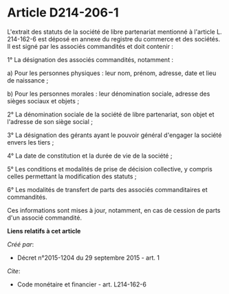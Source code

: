 # Article D214-206-1

L'extrait des statuts de la société de libre partenariat mentionné à l'article L. 214-162-6 est déposé en annexe du registre
du commerce et des sociétés. Il est signé par les associés commandités et doit contenir : 

1° La désignation des associés commandités, notamment : 

a) Pour les personnes physiques : leur nom, prénom, adresse, date et lieu de naissance ; 

b) Pour les personnes morales : leur dénomination sociale, adresse des sièges sociaux et objets ; 

2° La dénomination sociale de la société de libre partenariat, son objet et l'adresse de son siège social ; 

3° La désignation des gérants ayant le pouvoir général d'engager la société envers les tiers ; 

4° La date de constitution et la durée de vie de la société ; 

5° Les conditions et modalités de prise de décision collective, y compris celles permettant la modification des statuts ; 

6° Les modalités de transfert de parts des associés commanditaires et commandités. 

Ces informations sont mises à jour, notamment, en cas de cession de parts d'un associé commandité.

**Liens relatifs à cet article**

_Créé par_:

  - Décret n°2015-1204 du 29 septembre 2015 - art. 1

_Cite_:

  - Code monétaire et financier - art. L214-162-6
